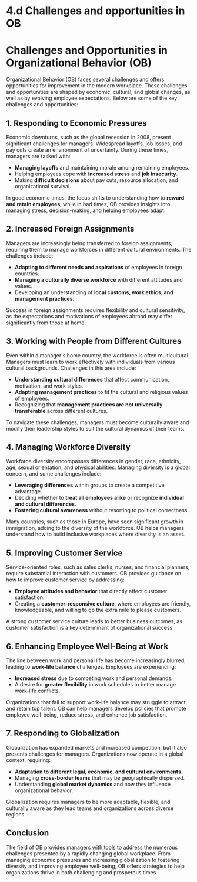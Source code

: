 # 4.d Challenges and opportunities in OB

# Challenges and Opportunities in Organizational Behavior (OB)

Organizational Behavior (OB) faces several challenges and offers opportunities for improvement in the modern workplace. These challenges and opportunities are shaped by economic, cultural, and global changes, as well as by evolving employee expectations. Below are some of the key challenges and opportunities:

## 1. Responding to Economic Pressures

Economic downturns, such as the global recession in 2008, present significant challenges for managers. Widespread layoffs, job losses, and pay cuts create an environment of uncertainty. During these times, managers are tasked with:
- **Managing layoffs** and maintaining morale among remaining employees.
- Helping employees cope with **increased stress** and **job insecurity**.
- Making **difficult decisions** about pay cuts, resource allocation, and organizational survival.

In good economic times, the focus shifts to understanding how to **reward and retain employees**, while in bad times, OB provides insights into managing stress, decision-making, and helping employees adapt.

## 2. Increased Foreign Assignments

Managers are increasingly being transferred to foreign assignments, requiring them to manage workforces in different cultural environments. The challenges include:
- **Adapting to different needs and aspirations** of employees in foreign countries.
- **Managing a culturally diverse workforce** with different attitudes and values.
- Developing an understanding of **local customs, work ethics, and management practices**.

Success in foreign assignments requires flexibility and cultural sensitivity, as the expectations and motivations of employees abroad may differ significantly from those at home.

## 3. Working with People from Different Cultures

Even within a manager's home country, the workforce is often multicultural. Managers must learn to work effectively with individuals from various cultural backgrounds. Challenges in this area include:
- **Understanding cultural differences** that affect communication, motivation, and work styles.
- **Adapting management practices** to fit the cultural and religious values of employees.
- Recognizing that **management practices are not universally transferable** across different cultures.

To navigate these challenges, managers must become culturally aware and modify their leadership styles to suit the cultural dynamics of their teams.

## 4. Managing Workforce Diversity

Workforce diversity encompasses differences in gender, race, ethnicity, age, sexual orientation, and physical abilities. Managing diversity is a global concern, and some challenges include:
- **Leveraging differences** within groups to create a competitive advantage.
- Deciding whether to **treat all employees alike** or recognize **individual and cultural differences**.
- **Fostering cultural awareness** without resorting to political correctness.

Many countries, such as those in Europe, have seen significant growth in immigration, adding to the diversity of the workforce. OB helps managers understand how to build inclusive workplaces where diversity is an asset.

## 5. Improving Customer Service

Service-oriented roles, such as sales clerks, nurses, and financial planners, require substantial interaction with customers. OB provides guidance on how to improve customer service by addressing:
- **Employee attitudes and behavior** that directly affect customer satisfaction.
- Creating a **customer-responsive culture**, where employees are friendly, knowledgeable, and willing to go the extra mile to please customers.

A strong customer service culture leads to better business outcomes, as customer satisfaction is a key determinant of organizational success.

## 6. Enhancing Employee Well-Being at Work

The line between work and personal life has become increasingly blurred, leading to **work-life balance** challenges. Employees are experiencing:
- **Increased stress** due to competing work and personal demands.
- A desire for **greater flexibility** in work schedules to better manage work-life conflicts.

Organizations that fail to support work-life balance may struggle to attract and retain top talent. OB can help managers develop policies that promote employee well-being, reduce stress, and enhance job satisfaction.

## 7. Responding to Globalization

Globalization has expanded markets and increased competition, but it also presents challenges for managers. Organizations now operate in a global context, requiring:
- **Adaptation to different legal, economic, and cultural environments**.
- Managing **cross-border teams** that may be geographically dispersed.
- Understanding **global market dynamics** and how they influence organizational behavior.

Globalization requires managers to be more adaptable, flexible, and culturally aware as they lead teams and organizations across diverse regions.

## Conclusion

The field of OB provides managers with tools to address the numerous challenges presented by a rapidly changing global workplace. From managing economic pressures and increasing globalization to fostering diversity and improving employee well-being, OB offers strategies to help organizations thrive in both challenging and prosperous times.

